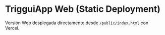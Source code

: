 # TrigguiApp Web (Static Deployment)

Versión Web desplegada directamente desde `/public/index.html` con Vercel.
